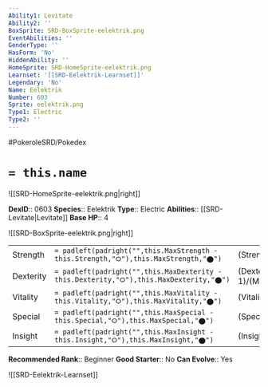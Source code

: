 ```yaml
---
Ability1: Levitate
Ability2: ''
BoxSprite: SRD-BoxSprite-eelektrik.png
EventAbilities: ''
GenderType: ''
HasForm: 'No'
HiddenAbility: ''
HomeSprite: SRD-HomeSprite-eelektrik.png
Learnset: '[[SRD-Eelektrik-Learnset]]'
Legendary: 'No'
Name: Eelektrik
Number: 603
Sprite: eelektrik.png
Type1: Electric
Type2: ''
---
```


#PokeroleSRD/Pokedex

# `= this.name`

![[SRD-HomeSprite-eelektrik.png|right]]

**DexID**:: 0603
**Species**:: Eelektrik
**Type**:: Electric
**Abilities**:: [[SRD-Levitate|Levitate]]
**Base HP**:: 4

![[SRD-BoxSprite-eelektrik.png|right]]

|           |                                                                                        |                                          |
| --------- | -------------------------------------------------------------------------------------- | ---------------------------------------- |
| Strength  | `= padleft(padright("",this.MaxStrength - this.Strength,"⭘"),this.MaxStrength,"⬤")`    | (Strength::2)/(MaxStrength::5)   |
| Dexterity | `= padleft(padright("",this.MaxDexterity - this.Dexterity,"⭘"),this.MaxDexterity,"⬤")` | (Dexterity:: 1)/(MaxDexterity::3) |
| Vitality  | `= padleft(padright("",this.MaxVitality - this.Vitality,"⭘"),this.MaxVitality,"⬤")`    | (Vitality::2)/(MaxVitality::5)   |
| Special   | `= padleft(padright("",this.MaxSpecial - this.Special,"⭘"),this.MaxSpecial,"⬤")`       | (Special::2)/(MaxSpecial::5)     |
| Insight   | `= padleft(padright("",this.MaxInsight - this.Insight,"⭘"),this.MaxInsight,"⬤")`       | (Insight::2)/(MaxInsight::5)     |

**Recommended Rank**:: Beginner
**Good Starter**:: No
**Can Evolve**:: Yes

![[SRD-Eelektrik-Learnset]]